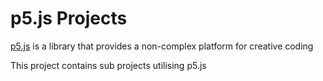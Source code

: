 # p5.js Projects

[p5.js](https://p5js.org/) is a library that provides a non-complex platform for creative coding

This project contains sub projects utilising p5.js
